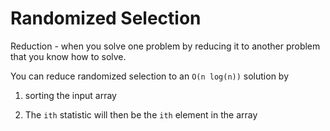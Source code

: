 # Randomized Selection

Reduction - when you solve one problem by reducing it to another problem that you know how to solve.

You can reduce randomized selection to an `O(n log(n))` solution by

1. sorting the input array

2. The `ith` statistic will then be the `ith` element in the array

